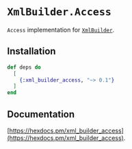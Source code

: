 # `XmlBuilder.Access`

`Access` implementation for [`XmlBuilder`](https://hexdocs.pm/xml_builder).

## Installation

```elixir
def deps do
  [
    {:xml_builder_access, "~> 0.1"}
  ]
end
```

## Documentation

[https://hexdocs.pm/xml_builder_access](https://hexdocs.pm/xml_builder_access).

